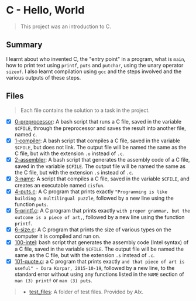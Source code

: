 # C - Hello, World

> This project was an introduction to C.

## Summary

I learnt about who invented C, the "entry point" in a program, what is `main`, how to print text using `printf`, `puts` and `putchar`, using the unary operator `sizeof`. I also learnt compilation using `gcc` and the steps involved and the various outputs of these steps.

## Files

> Each file contains the solution to a task in the project.

- [x] [0-preprocessor](https://github.com/Ebube-Ochemba/alx-low_level_programming/blob/master/0x00-hello_world/0-preprocessor): A bash script that runs a C file, saved in the variable `$CFILE`, through the preprocessor and saves the result into another file, named `c`.
- [x] [1-compiler](https://github.com/Ebube-Ochemba/alx-low_level_programming/blob/master/0x00-hello_world/1-compiler): A bash script that compiles a C file, saved in the variable `$CFILE`, but does not link. The output file will be named the same as the C file, but with the extension `.o` instead of `.c`.
- [x] [2-assembler](https://github.com/Ebube-Ochemba/alx-low_level_programming/blob/master/0x00-hello_world/2-assembler): A bash script that generates the assembly code of a C file, saved in the variable `$CFILE`. The output file will be named the same as the C file, but with the extension `.s` instead of `.c`.
- [x] [3-name](https://github.com/Ebube-Ochemba/alx-low_level_programming/blob/master/0x00-hello_world/3-name.c): A script that compiles a C file, saved in the variable `$CFILE`, and creates an executable named `cisfun`.
- [x] [4-puts.c](https://github.com/Ebube-Ochemba/alx-low_level_programming/blob/master/0x00-hello_world/4-puts.c): A C program that prints exactly `"Programming is like building a multilingual puzzle`, followed by a new line using the function `puts`.
- [x] [5-printf.c](https://github.com/Ebube-Ochemba/alx-low_level_programming/blob/master/0x00-hello_world/5-printf.c): A C program that prints exactly `with proper grammar, but the outcome is a piece of art,`, followed by a new line using the function `printf`.
- [x] [6-size.c](https://github.com/Ebube-Ochemba/alx-low_level_programming/blob/master/0x00-hello_world/6-size.c): A C program that prints the size of various types on the computer it is compiled and run on.
- [x] [100-intel](https://github.com/Ebube-Ochemba/alx-low_level_programming/blob/master/0x00-hello_world/100-intel): bash script that generates the assembly code (Intel syntax) of a C file, saved in the variable `$CFILE`. The output file will be named the same as the C file, but with the extension `.s` instead of `.c`.
- [x] [101-quote.c](https://github.com/Ebube-Ochemba/alx-low_level_programming/blob/master/0x00-hello_world/101-quote.c): a C program that prints exactly `and that piece of art is useful" - Dora Korpar, 2015-10-19`, followed by a new line, to the standard error without using any functions listed in the `NAME` section of `man (3) printf` or `man (3) puts`.

> - [test_files](https://github.com/Ebube-Ochemba/alx-low_level_programming/tree/master/0x00-hello_world/test_files): A folder of test files. Provided by Alx.
